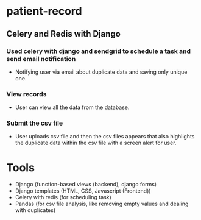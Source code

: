 # patient-record
## Celery and Redis with Django

### Used celery with django and sendgrid to schedule a task and send email notification
- Notifying user via email about duplicate data and saving only unique one.

### View records
- User can view all the data from the database.

### Submit the csv file
- User uploads csv file and then the csv files appears that also highlights the duplicate data within the csv file with a screen alert for user.


# Tools

- Django (function-based views (backend), django forms)
- Django templates (HTML, CSS, Javascript (Frontend))
- Celery with redis (for scheduling task)
- Pandas (for csv file analysis, like removing empty values and dealing with duplicates)


